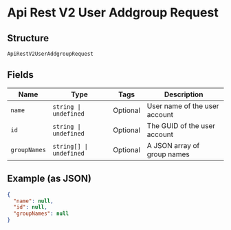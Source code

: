 
# Api Rest V2 User Addgroup Request

## Structure

`ApiRestV2UserAddgroupRequest`

## Fields

| Name | Type | Tags | Description |
|  --- | --- | --- | --- |
| `name` | `string \| undefined` | Optional | User name of the user account |
| `id` | `string \| undefined` | Optional | The GUID of the user account |
| `groupNames` | `string[] \| undefined` | Optional | A JSON array of group names |

## Example (as JSON)

```json
{
  "name": null,
  "id": null,
  "groupNames": null
}
```

